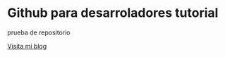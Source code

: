 # Github para desarroladores tutorial

prueba de repositorio

[Visita mi blog](https://twitter.com/)
